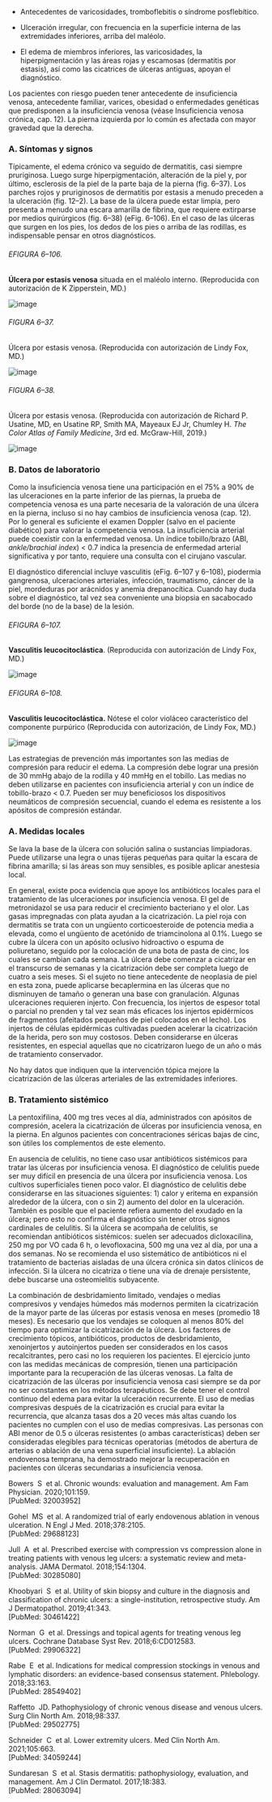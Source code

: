 -   Antecedentes de varicosidades, tromboflebitis o síndrome posflebítico.
    
-   Ulceración irregular, con frecuencia en la superficie interna de las extremidades inferiores, arriba del maléolo.
    
-   El edema de miembros inferiores, las varicosidades, la hiperpigmentación y las áreas rojas y escamosas (dermatitis por estasis), así como las cicatrices de úlceras antiguas, apoyan el diagnóstico.
    

Los pacientes con riesgo pueden tener antecedente de insuficiencia venosa, antecedente familiar, varices, obesidad o enfermedades genéticas que predisponen a la insuficiencia venosa (véase Insuficiencia venosa crónica, cap. 12). La pierna izquierda por lo común es afectada con mayor gravedad que la derecha.

### A. Síntomas y signos

Típicamente, el edema crónico va seguido de dermatitis, casi siempre pruriginosa. Luego surge hiperpigmentación, alteración de la piel y, por último, esclerosis de la piel de la parte baja de la pierna (fig. 6–37). Los parches rojos y pruriginosos de dermatitis por estasis a menudo preceden a la ulceración (fig. 12–2). La base de la úlcera puede estar limpia, pero presenta a menudo una escara amarilla de fibrina, que requiere extirparse por medios quirúrgicos (fig. 6–38) (eFig. 6–106). En el caso de las úlceras que surgen en los pies, los dedos de los pies o arriba de las rodillas, es indispensable pensar en otros diagnósticos.

###### EFIGURA 6–106.

**Úlcera por estasis venosa** situada en el maléolo interno. (Reproducida con autorización de K Zipperstein, MD.)

![image](https://mgh.silverchair-cdn.com/mgh/content_public/book/3323/amed.cmdt23_ch6_ef106-1_1682436411.77618.png?Expires=1693243213&Signature=Vb-Zq49nMgXWFYQqRR5iwj33~nIra6QcFqDOoyTLbnFsbF3Rj3JdWcHEkt4sdhDijiXa7s2KfJnuGSfy1zzCRTQHulyGhyrxJXY5UHWeno3ReG3Y0WACy8-CJSmx9QUnzQQDXcjdv7uG1tIva504GR19Al63GfPbxi3uZOtOZg0JL75QFr2WMVPYzGaudJOvytp8QkH0DdExL6D9vCv1HHSRVpftZ-T3TQwTrO6CtDwXSjfNBWeuUUHv1GaHDDcxAGTB0LjpE~bsDQj88inp0L0TRfNSqEdJsSuBsqp1Olixkg8fSRLfpBpBx5TypV1UbUedT3hqcRtWhA3H~g7maQ__&Key-Pair-Id=APKAIE5G5CRDK6RD3PGA)

###### FIGURA 6–37.

Úlcera por estasis venosa. (Reproducida con autorización de Lindy Fox, MD.)

![image](https://mgh.silverchair-cdn.com/mgh/content_public/book/3323/amed.cmdt23_ch6_f037-1_1682436411.78118.png?Expires=1693243213&Signature=NHBhMC~jYJhUpvN1fWcLYlzhQPz2qbeMUNkYO4vknuEjXyd6jsh~ZF03QCbjiv5EIQz~dR3Ap8BgAfF9cW8cuCK1MhnA02pwxEWXO7o7T5jbsp4WRTOW29IPqwZb4TQsmOw-GWtFVwWquGQb0z9cKQaAeUPOGCBM-bG6Ov8DqQo3sgz74m064ZEaOobZ5R2q8WVfGiIggRORSE4WQxYlrizLwxDZMFUlmd0~Legj0Igz2L0kpJlfzoNwH6Ouq9JlBr33EX59f8PT1wPAdx1zz2CY2q7UxVNg1uTkRLzT0hFwNSiA-wXDO~Ch8-mbCU3unICC4Gytyd1db8wwEQJ~UQ__&Key-Pair-Id=APKAIE5G5CRDK6RD3PGA)

###### FIGURA 6–38.

Úlcera por estasis venosa. (Reproducida con autorización de Richard P. Usatine, MD, en Usatine RP, Smith MA, Mayeaux EJ Jr, Chumley H. _The Color Atlas of Family Medicine_, 3rd ed. McGraw-Hill, 2019.)

![image](https://mgh.silverchair-cdn.com/mgh/content_public/book/3323/amed.cmdt23_ch6_f038-1_1682436411.79118.png?Expires=1693243213&Signature=RTROl9vvSHwvKm0FuX-wjqh6s7wrlUWQQt8BZaNhUk~uj1sC7h6MnH0FM3wr1LEdckWurG4I~D1PBTBNyWcILzxyX61KRIJ7mYN67czSbae5yA3aQER79OeGb8ruYekHK9CSkS9M-6P8tLEn0-1HVe9MQXEcXaaf65kPNCBAsaj7mwVWTue1vUdN5LyPDjk75vraNt5gsHxxZETFIB~1E1yxUKBKNMzSv2fJmDqp2-JLTUEPfTdOn6PdfXfwHLHATVOX-kbvBxrD04dW73IhjCO2lvxHZxEPEH2vFPbeO9De8jwCPDQ1AWW7HkstoiC8~~-QOEU6O88ZnIGuds7VTQ__&Key-Pair-Id=APKAIE5G5CRDK6RD3PGA)

### B. Datos de laboratorio

Como la insuficiencia venosa tiene una participación en el 75% a 90% de las ulceraciones en la parte inferior de las piernas, la prueba de competencia venosa es una parte necesaria de la valoración de una úlcera en la pierna, incluso si no hay cambios de insuficiencia venosa (cap. 12). Por lo general es suficiente el examen Doppler (salvo en el paciente diabético) para valorar la competencia venosa. La insuficiencia arterial puede coexistir con la enfermedad venosa. Un índice tobillo/brazo (ABI, _ankle/brachial index_) < 0.7 indica la presencia de enfermedad arterial significativa y por tanto, requiere una consulta con el cirujano vascular.

El diagnóstico diferencial incluye vasculitis (eFig. 6–107 y 6–108), piodermia gangrenosa, ulceraciones arteriales, infección, traumatismo, cáncer de la piel, mordeduras por arácnidos y anemia drepanocítica. Cuando hay duda sobre el diagnóstico, tal vez sea conveniente una biopsia en sacabocado del borde (no de la base) de la lesión.

###### EFIGURA 6–107.

**Vasculitis leucocitoclástica**. (Reproducida con autorización de Lindy Fox, MD.)

![image](https://mgh.silverchair-cdn.com/mgh/content_public/book/3323/amed.cmdt23_ch6_ef107-1_1682436411.81161.png?Expires=1693243213&Signature=4Mv47xLUyhN3q2eGcMnP9N8oM3UWjDTW~poqjU2m0Rex~KI2GpBGQtZusmqwSBl51zsctOgp-Dnrrgboc3skLQFbYPgavwnlGVesV-4TahFxM9KxBGAFRDWWvti3KkqZQ13863SXBacmC-QXb55jvLraroRP7WSgLj-ZkrKtUAI6Ss5MIc~~IbKDKXzzlP2Iw-tPWQVt7jnKXNoZlD-2Nz4wFPr4LiTkz14ALm04g1ZlyF5QcVCSje9yCjO9dO3LjAFTtqjAALBuh8zCr3T66W-zyJtLmx-EceRBuJWk0FOhN8Dbr8iw1dDywJDJJkUn1~MpRDesFAcr3oARw3mywg__&Key-Pair-Id=APKAIE5G5CRDK6RD3PGA)

###### EFIGURA 6–108.

**Vasculitis leucocitoclástica.** Nótese el color violáceo característico del componente purpúrico (Reproducida con autorización, de Lindy Fox, MD.)

![image](https://mgh.silverchair-cdn.com/mgh/content_public/book/3323/amed.cmdt23_ch6_ef108-1_1682436411.81661.png?Expires=1693243213&Signature=kZKCO-lPTdj12ig0KMPJ9E-5NHLWfMXMfNqfTZ7GAR4S8BIF7ivjTsxwtQZxK4ZW~L2CM0hPbiKWuz5~toKYgP0tOuwEXTXq~69ZcYxpCXx4OReTRDjM1-xJWCNnU~uAWRMYw~LqCS4y~FEb1xcui8wHmX-z00kR4gDTOcHZRpXHJfs~kO-QWvVt~CPfDuuCPN~Hn4vKS1EPoDf7LPdjuB6FPD7NkDj~y1UMltyrHBMyxoC~hBNT8n5~jYGwFU7acvSHevqfCMlON5bXoFAE7jH6FwvYazUyv4wsjJqBq-zAk1hUoAfPKylL0d8gLzwwX9AC-jwF1wa74eas0eejxQ__&Key-Pair-Id=APKAIE5G5CRDK6RD3PGA)

Las estrategias de prevención más importantes son las medias de compresión para reducir el edema. La compresión debe lograr una presión de 30 mmHg abajo de la rodilla y 40 mmHg en el tobillo. Las medias no deben utilizarse en pacientes con insuficiencia arterial y con un índice de tobillo-brazo < 0.7. Pueden ser muy beneficiosos los dispositivos neumáticos de compresión secuencial, cuando el edema es resistente a los apósitos de compresión estándar.

### A. Medidas locales

Se lava la base de la úlcera con solución salina o sustancias limpiadoras. Puede utilizarse una legra o unas tijeras pequeñas para quitar la escara de fibrina amarilla; si las áreas son muy sensibles, es posible aplicar anestesia local.

En general, existe poca evidencia que apoye los antibióticos locales para el tratamiento de las ulceraciones por insuficiencia venosa. El gel de metronidazol se usa para reducir el crecimiento bacteriano y el olor. Las gasas impregnadas con plata ayudan a la cicatrización. La piel roja con dermatitis se trata con un ungüento corticoesteroide de potencia media a elevada, como el ungüento de acetónido de triamcinolona al 0.1%. Luego se cubre la úlcera con un apósito oclusivo hidroactivo o espuma de poliuretano, seguido por la colocación de una bota de pasta de cinc, los cuales se cambian cada semana. La úlcera debe comenzar a cicatrizar en el transcurso de semanas y la cicatrización debe ser completa luego de cuatro a seis meses. Si el sujeto no tiene antecedente de neoplasia de piel en esta zona, puede aplicarse becaplermina en las úlceras que no disminuyen de tamaño o generan una base con granulación. Algunas ulceraciones requieren injerto. Con frecuencia, los injertos de espesor total o parcial no prenden y tal vez sean más eficaces los injertos epidérmicos de fragmentos (afeitados pequeños de piel colocados en el lecho). Los injertos de células epidérmicas cultivadas pueden acelerar la cicatrización de la herida, pero son muy costosos. Deben considerarse en úlceras resistentes, en especial aquellas que no cicatrizaron luego de un año o más de tratamiento conservador.

No hay datos que indiquen que la intervención tópica mejore la cicatrización de las úlceras arteriales de las extremidades inferiores.

### B. Tratamiento sistémico

La pentoxifilina, 400 mg tres veces al día, administrados con apósitos de compresión, acelera la cicatrización de úlceras por insuficiencia venosa, en la pierna. En algunos pacientes con concentraciones séricas bajas de cinc, son útiles los complementos de este elemento.

En ausencia de celulitis, no tiene caso usar antibióticos sistémicos para tratar las úlceras por insuficiencia venosa. El diagnóstico de celulitis puede ser muy difícil en presencia de una úlcera por insuficiencia venosa. Los cultivos superficiales tienen poco valor. El diagnóstico de celulitis debe considerarse en las situaciones siguientes: 1) calor y eritema en expansión alrededor de la úlcera, con o sin 2) aumento del dolor en la ulceración. También es posible que el paciente refiera aumento del exudado en la úlcera; pero esto no confirma el diagnóstico sin tener otros signos cardinales de celulitis. Si la úlcera se acompaña de celulitis, se recomiendan antibióticos sistémicos: suelen ser adecuados dicloxacilina, 250 mg por VO cada 6 h, o levofloxacina, 500 mg una vez al día, por una a dos semanas. No se recomienda el uso sistemático de antibióticos ni el tratamiento de bacterias aisladas de una úlcera crónica sin datos clínicos de infección. Si la úlcera no cicatriza o tiene una vía de drenaje persistente, debe buscarse una osteomielitis subyacente.

La combinación de desbridamiento limitado, vendajes o medias compresivos y vendajes húmedos más modernos permiten la cicatrización de la mayor parte de las úlceras por estasis venosa en meses (promedio 18 meses). Es necesario que los vendajes se coloquen al menos 80% del tiempo para optimizar la cicatrización de la úlcera. Los factores de crecimiento tópicos, antibióticos, productos de desbridamiento, xenoinjertos y autoinjertos pueden ser considerados en los casos recalcitrantes, pero casi no los requieren los pacientes. El ejercicio junto con las medidas mecánicas de compresión, tienen una participación importante para la recuperación de las úlceras venosas. La falta de cicatrización de las úlceras por insuficiencia venosa casi siempre se da por no ser constantes en los métodos terapéuticos. Se debe tener el control continuo del edema para evitar la ulceración recurrente. El uso de medias compresivas después de la cicatrización es crucial para evitar la recurrencia, que alcanza tasas dos a 20 veces más altas cuando los pacientes no cumplen con el uso de medias compresivas. Las personas con ABI menor de 0.5 o úlceras resistentes (o ambas características) deben ser consideradas elegibles para técnicas operatorias (métodos de abertura de arterias o ablación de una vena superficial insuficiente). La ablación endovenosa temprana, ha demostrado mejorar la recuperación en pacientes con úlceras secundarias a insuficiencia venosa.

Bowers  S  et al. Chronic wounds: evaluation and management. Am Fam Physician. 2020;101:159.  
[PubMed: 32003952]    

Gohel  MS  et al. A randomized trial of early endovenous ablation in venous ulceration. N Engl J Med. 2018;378:2105.  
[PubMed: 29688123]    

Jull  A  et al. Prescribed exercise with compression vs compression alone in treating patients with venous leg ulcers: a systematic review and meta-analysis. JAMA Dermatol. 2018;154:1304.  
[PubMed: 30285080]    

Khoobyari  S  et al. Utility of skin biopsy and culture in the diagnosis and classification of chronic ulcers: a single-institution, retrospective study. Am J Dermatopathol. 2019;41:343.  
[PubMed: 30461422]    

Norman  G  et al. Dressings and topical agents for treating venous leg ulcers. Cochrane Database Syst Rev. 2018;6:CD012583.  
[PubMed: 29906322]    

Rabe  E  et al. Indications for medical compression stockings in venous and lymphatic disorders: an evidence-based consensus statement. Phlebology. 2018;33:163.  
[PubMed: 28549402]    

Raffetto  JD. Pathophysiology of chronic venous disease and venous ulcers. Surg Clin North Am. 2018;98:337.  
[PubMed: 29502775]    

Schneider  C  et al. Lower extremity ulcers. Med Clin North Am. 2021;105:663.  
[PubMed: 34059244]    

Sundaresan  S  et al. Stasis dermatitis: pathophysiology, evaluation, and management. Am J Clin Dermatol. 2017;18:383.  
[PubMed: 28063094]